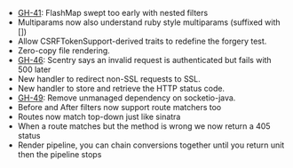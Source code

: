 * [GH-41](http://github.com/scalatra/scalatra/issues/41): FlashMap swept too early with nested filters
* Multiparams now also understand ruby style multiparams (suffixed with [])
* Allow CSRFTokenSupport-derived traits to redefine the forgery test.
* Zero-copy file rendering.
* [GH-46](http://github.com/scalatra/scalatra/issues/46): Scentry says an invalid request is authenticated but fails with 500 later
* New handler to redirect non-SSL requests to SSL.
* New handler to store and retrieve the HTTP status code.
* [GH-49](http://github.com/scalatra/scalatra/issues/49): Remove unmanaged dependency on socketio-java.
* Before and After filters now support route matchers too
* Routes now match top-down just like sinatra
* When a route matches but the method is wrong we now return a 405 status
* Render pipeline, you can chain conversions together until you return unit then the pipeline stops
